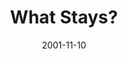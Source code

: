 ---
layout: message
category: message
series: "Packing Up"
title: "What Stays? "
date: 2001-11-10
audio-description: "Don't miss these last three weeks before the big move. What stuff should we definitely take and what would be better left behind? "
audio: ""
audio-title: "What Stays? "
audio-duration: "&#58;"
---